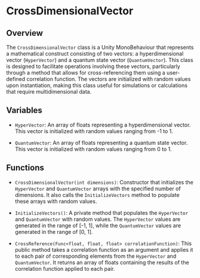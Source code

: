 # CrossDimensionalVector

## Overview
The `CrossDimensionalVector` class is a Unity MonoBehaviour that represents a mathematical construct consisting of two vectors: a hyperdimensional vector (`HyperVector`) and a quantum state vector (`QuantumVector`). This class is designed to facilitate operations involving these vectors, particularly through a method that allows for cross-referencing them using a user-defined correlation function. The vectors are initialized with random values upon instantiation, making this class useful for simulations or calculations that require multidimensional data.

## Variables

- `HyperVector`: An array of floats representing a hyperdimensional vector. This vector is initialized with random values ranging from -1 to 1.
  
- `QuantumVector`: An array of floats representing a quantum state vector. This vector is initialized with random values ranging from 0 to 1.

## Functions

- `CrossDimensionalVector(int dimensions)`: Constructor that initializes the `HyperVector` and `QuantumVector` arrays with the specified number of dimensions. It also calls the `InitializeVectors` method to populate these arrays with random values.

- `InitializeVectors()`: A private method that populates the `HyperVector` and `QuantumVector` with random values. The `HyperVector` values are generated in the range of [-1, 1], while the `QuantumVector` values are generated in the range of [0, 1].

- `CrossReference(Func<float, float, float> correlationFunction)`: This public method takes a correlation function as an argument and applies it to each pair of corresponding elements from the `HyperVector` and `QuantumVector`. It returns an array of floats containing the results of the correlation function applied to each pair.